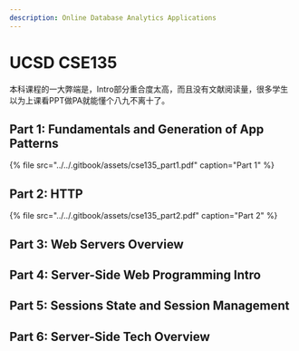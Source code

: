 ```yaml
---
description: Online Database Analytics Applications
---
```


# UCSD CSE135

本科课程的一大弊端是，Intro部分重合度太高，而且没有文献阅读量，很多学生以为上课看PPT做PA就能懂个八九不离十了。

## Part 1: Fundamentals and Generation of App Patterns

{% file src="../../.gitbook/assets/cse135\_part1.pdf" caption="Part 1" %}

## Part 2: HTTP

{% file src="../../.gitbook/assets/cse135\_part2.pdf" caption="Part 2" %}

## Part 3: Web Servers Overview

## Part 4: Server-Side Web Programming Intro

## Part 5: Sessions State and Session Management

## Part 6: Server-Side Tech Overview



